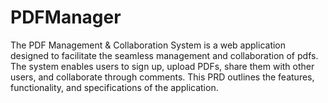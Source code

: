 # PDFManager
The PDF Management &amp; Collaboration System is a web application designed to facilitate the seamless management and collaboration of pdfs. The system enables users to sign up, upload PDFs, share them with other users, and collaborate through comments. This PRD outlines the features, functionality, and specifications of the application.
